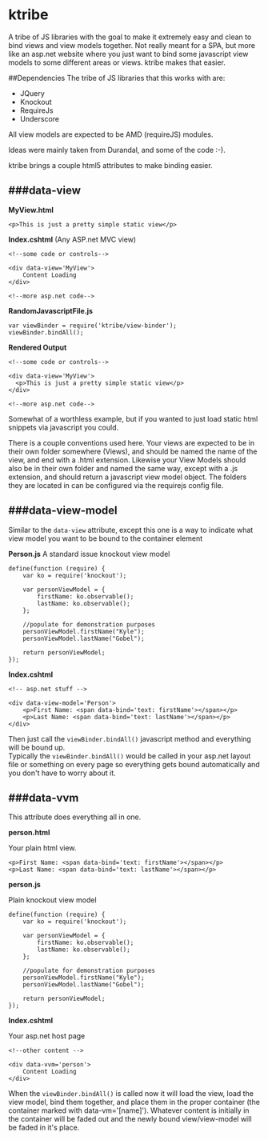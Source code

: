 ktribe
======

A tribe of JS libraries with the goal to make it extremely easy and clean to bind views and view models
together.  Not really meant for a SPA, but more like an asp.net website where you just want to bind some javascript 
view models to some different areas or views.  ktribe makes that easier.

##Dependencies
The tribe of JS libraries that this works with are:

-  JQuery
-  Knockout
-  RequireJs
-  Underscore

All view models are expected to be AMD (requireJS) modules.


Ideas were mainly taken from Durandal, and some of the code :-).

ktribe brings a couple html5 attributes to make binding easier.


###data-view
-------------------------

**MyView.html**
```
<p>This is just a pretty simple static view</p>
```


**Index.cshtml** (Any ASP.net MVC view)
```
<!--some code or controls-->

<div data-view='MyView'>
    Content Loading
</div>

<!--more asp.net code-->
```

**RandomJavascriptFile.js**
```
var viewBinder = require('ktribe/view-binder');
viewBinder.bindAll();
```

**Rendered Output**
```
<!--some code or controls-->

<div data-view='MyView'>
  <p>This is just a pretty simple static view</p>
</div>

<!--more asp.net code-->
```

Somewhat of a worthless example, but if you wanted to just load static html snippets via javascript you could.

There is a couple conventions used here.  Your views are expected to be in their own folder somewhere (Views), and should be 
named the name of the view, and end with a .html extension.  Likewise your View Models should also be in their own folder
and named the same way, except with a .js extension, and should return a javascript view model object.  The folders they are 
located in can be configured via the requirejs config file.

###data-view-model
-----------------------------

Similar to the ``data-view`` attribute, except this one is a way to indicate what view model you want to be bound to the container
element


**Person.js**
A standard issue knockout view model
```
define(function (require) {
    var ko = require('knockout');
    
    var personViewModel = {
        firstName: ko.observable();
        lastName: ko.observable();
    };
    
    //populate for demonstration purposes
    personViewModel.firstName("Kyle");
    personViewModel.lastName("Gobel");
    
    return personViewModel;
});
```

**Index.cshtml**
```
<!-- asp.net stuff -->

<div data-view-model='Person'>
    <p>First Name: <span data-bind='text: firstName'></span></p>
    <p>Last Name: <span data-bind='text: lastName'></span></p>
</div>
```

Then just call the ``viewBinder.bindAll()`` javascript method and everything will be bound up.  
Typically the ``viewBinder.bindAll()`` would be called in your asp.net layout file or something on every page
so everything gets bound automatically and you don't have to worry about it.

###data-vvm
------------------------------


This attribute does everything all in one.

**person.html**

Your plain html view.
```
<p>First Name: <span data-bind='text: firstName'></span></p>
<p>Last Name: <span data-bind='text: lastName'></span></p>
```

**person.js**

Plain knockout view model
```
define(function (require) {
    var ko = require('knockout');
    
    var personViewModel = {
        firstName: ko.observable();
        lastName: ko.observable();
    };
    
    //populate for demonstration purposes
    personViewModel.firstName("Kyle");
    personViewModel.lastName("Gobel");
    
    return personViewModel;
});
```

**Index.cshtml**

Your asp.net host page
```
<!--other content -->

<div data-vvm='person'>
    Content Loading
</div>
```

When the ``viewBinder.bindAll()`` is called now it will load the view, load the view model, bind them together, and place 
them in the proper container (the container marked with data-vm='[name]').  Whatever content is initially in the container
will be faded out and the newly bound view/view-model will be faded in it's place.





